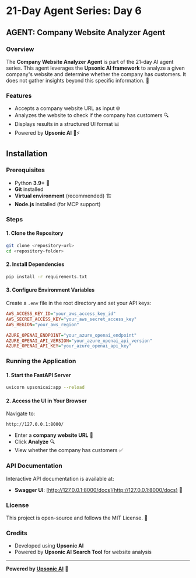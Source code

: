 # 21-Day Agent Series: Day 6
## **AGENT: Company Website Analyzer Agent**

### **Overview**
The **Company Website Analyzer Agent** is part of the 21-day AI agent series. This agent leverages the **Upsonic AI framework** to analyze a given company's website and determine whether the company has customers. It does not gather insights beyond this specific information. 🚀

### **Features**
- Accepts a company website URL as input 🌐
- Analyzes the website to check if the company has customers 🔍
- Displays results in a structured UI format 📊
- Powered by **Upsonic AI** 🧠⚡

## **Installation**

### **Prerequisites**
- Python **3.9+** 🐍
- **Git** installed
- **Virtual environment** (recommended) 🏗️
- **Node.js** installed (for MCP support)

### **Steps**

#### **1. Clone the Repository**
```sh
git clone <repository-url>
cd <repository-folder>
```

#### **2. Install Dependencies**
```sh
pip install -r requirements.txt
```

#### **3. Configure Environment Variables**
Create a `.env` file in the root directory and set your API keys:

```ini
AWS_ACCESS_KEY_ID="your_aws_access_key_id"
AWS_SECRET_ACCESS_KEY="your_aws_secret_access_key"
AWS_REGION="your_aws_region"

AZURE_OPENAI_ENDPOINT="your_azure_openai_endpoint"
AZURE_OPENAI_API_VERSION="your_azure_openai_api_version"
AZURE_OPENAI_API_KEY="your_azure_openai_api_key"
```

### **Running the Application**

#### **1. Start the FastAPI Server**
```sh
uvicorn upsonicai:app --reload
```

#### **2. Access the UI in Your Browser**
Navigate to:
```
http://127.0.0.1:8000/
```
- Enter a **company website URL** 📎
- Click **Analyze** 🔍
- View whether the company has customers ✅

### **API Documentation**
Interactive API documentation is available at:
- **Swagger UI**: [http://127.0.0.1:8000/docs](http://127.0.0.1:8000/docs) 📖

### **License**
This project is open-source and follows the MIT License. 📝

### **Credits**
- Developed using **Upsonic AI**
- Powered by **Upsonic AI Search Tool** for website analysis

---
**Powered by [Upsonic AI](https://upsonic.ai)** 🚀